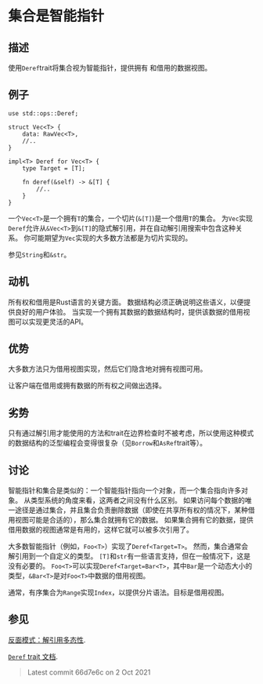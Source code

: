 # 集合是智能指针

## 描述

使用`Deref`trait将集合视为智能指针，提供拥有
和借用的数据视图。

## 例子

```rust,ignore
use std::ops::Deref;

struct Vec<T> {
    data: RawVec<T>,
    //..
}

impl<T> Deref for Vec<T> {
    type Target = [T];

    fn deref(&self) -> &[T] {
        //..
    }
}
```

一个`Vec<T>`是一个拥有`T`的集合，一个切片(`&[T]`)是一个借用`T`的集合。
为`Vec`实现`Deref`允许从`&Vec<T>`到`&[T]`的隐式解引用，并在自动解引用搜索中包含这种关系。
你可能期望为`Vec`实现的大多数方法都是为切片实现的。

参见`String`和`&str`。

## 动机

所有权和借用是Rust语言的关键方面。
数据结构必须正确说明这些语义，以便提供良好的用户体验。
当实现一个拥有其数据的数据结构时，提供该数据的借用视图可以实现更灵活的API。

## 优势

大多数方法只为借用视图实现，然后它们隐含地对拥有视图可用。

让客户端在借用或拥有数据的所有权之间做出选择。

## 劣势

只有通过解引用才能使用的方法和trait在边界检查时不被考虑，所以使用这种模式的数据结构的泛型编程会变得很复杂（见`Borrow`和`AsRef`trait等）。

## 讨论

智能指针和集合是类似的：一个智能指针指向一个对象，而一个集合指向许多对象。
从类型系统的角度来看，这两者之间没有什么区别。
如果访问每个数据的唯一途径是通过集合，并且集合负责删除数据（即使在共享所有权的情况下，某种借用视图可能是合适的），那么集合就拥有它的数据。
如果集合拥有它的数据，提供借用数据的视图通常是有用的，这样它就可以被多次引用了。

大多数智能指针（例如，`Foo<T>`）实现了`Deref<Target=T>`。
然而，集合通常会解引用到一个自定义的类型。
 `[T]`和`str`有一些语言支持，但在一般情况下，这是没有必要的。
 `Foo<T>`可以实现`Deref<Target=Bar<T>`，其中`Bar`是一个动态大小的类型，`&Bar<T>`是对`Foo<T>`中数据的借用视图。

通常，有序集合为`Range`实现`Index`，以提供分片语法。目标是借用视图。

## 参见

[反面模式：解引用多态性](../anti_patterns/deref.md).

[`Deref` trait 文档](https://doc.rust-lang.org/std/ops/trait.Deref.html).

> Latest commit 66d7e6c on 2 Oct 2021